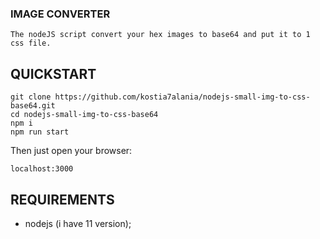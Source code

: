 ### IMAGE CONVERTER
~~~
The nodeJS script convert your hex images to base64 and put it to 1 css file.
~~~

QUICKSTART
------------
~~~
git clone https://github.com/kostia7alania/nodejs-small-img-to-css-base64.git
cd nodejs-small-img-to-css-base64
npm i
npm run start
~~~
Then just open your browser:
~~~
localhost:3000
~~~



REQUIREMENTS
------------
- nodejs (i have 11 version);

